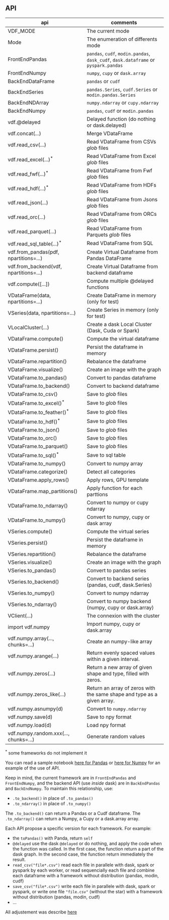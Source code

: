## API

| api                                    | comments                                                                            |
|----------------------------------------|-------------------------------------------------------------------------------------|
| VDF_MODE                               | The current mode                                                                    |
| Mode                                   | The enumeration of differents mode                                                  |
| FrontEndPandas                         | `pandas`, `cudf`, `modin.pandas`, `dask_cudf`, `dask.dataframe` or `pyspark.pandas` |
| FrontEndNumpy                          | `numpy`, `cupy` or `dask.array`                                                     |
| BackEndDataFrame                       | `pandas` or `cudf`                                                                  |
| BackEndSeries                          | `pandas.Series`, `cudf.Series` or `modin.pandas.Series`                             |
| BackEndNDArray                         | `numpy.ndarray` or `cupy.ndarray`                                                   |
| BackEndNumpy                           | `pandas`, `cudf` or `modin.pandas`                                                  |
| vdf.@delayed                           | Delayed function (do nothing or dask.delayed)                                       |
| vdf.concat(...)                        | Merge VDataFrame                                                                    |
| vdf.read_csv(...)                      | Read VDataFrame from CSVs *glob* files                                              |
| vdf.read_excel(...)<sup>*</sup>        | Read VDataFrame from Excel *glob* files                                             |
| vdf.read_fwf(...)<sup>*</sup>          | Read VDataFrame from Fwf *glob* files                                               |
| vdf.read_hdf(...)<sup>*</sup>          | Read VDataFrame from HDFs *glob* files                                              |
| vdf.read_json(...)                     | Read VDataFrame from Jsons *glob* files                                             |
| vdf.read_orc(...)                      | Read VDataFrame from ORCs *glob* files                                              |
| vdf.read_parquet(...)                  | Read VDataFrame from Parquets *glob* files                                          |
| vdf.read_sql_table(...)<sup>*</sup>    | Read VDataFrame from SQL                                                            |
| vdf.from_pandas(pdf, npartitions=...)  | Create Virtual Dataframe from Pandas DataFrame                                      |
| vdf.from_backend(vdf, npartitions=...) | Create Virtual Dataframe from backend dataframe                                     |
| vdf.compute([...])                     | Compute multiple @delayed functions                                                 |
| VDataFrame(data, npartitions=...)      | Create DataFrame in memory (only for test)                                          |
| VSeries(data, npartitions=...)         | Create Series in memory (only for test)                                             |
| VLocalCluster(...)                     | Create a dask Local Cluster (Dask, Cuda or Spark)                                   |
| VDataFrame.compute()                   | Compute the virtual dataframe                                                       |
| VDataFrame.persist()                   | Persist the dataframe in memory                                                     |
| VDataFrame.repartition()               | Rebalance the dataframe                                                             |
| VDataFrame.visualize()                 | Create an image with the graph                                                      |
| VDataFrame.to_pandas()                 | Convert to pandas dataframe                                                         |
| VDataFrame.to_backend()                | Convert to backend dataframe                                                        |
| VDataFrame.to_csv()                    | Save to *glob* files                                                                |
| VDataFrame.to_excel()<sup>*</sup>      | Save to *glob* files                                                                |
| VDataFrame.to_feather()<sup>*</sup>    | Save to *glob* files                                                                |
| VDataFrame.to_hdf()<sup>*</sup>        | Save to *glob* files                                                                |
| VDataFrame.to_json()                   | Save to *glob* files                                                                |
| VDataFrame.to_orc()                    | Save to *glob* files                                                                |
| VDataFrame.to_parquet()                | Save to *glob* files                                                                |
| VDataFrame.to_sql()<sup>*</sup>        | Save to sql table                                                                   |
| VDataFrame.to_numpy()                  | Convert to numpy array                                                              |
| VDataFrame.categorize()                | Detect all categories                                                               |
| VDataFrame.apply_rows()                | Apply rows, GPU template                                                            |
| VDataFrame.map_partitions()            | Apply function for each parttions                                                   |
| VDataFrame.to_ndarray()                | Convert to numpy or cupy ndarray                                                    |
| VDataFrame.to_numpy()                  | Convert to numpy, cupy or dask array                                                |
| VSeries.compute()                      | Compute the virtual series                                                          |
| VSeries.persist()                      | Persist the dataframe in memory                                                     |
| VSeries.repartition()                  | Rebalance the dataframe                                                             |
| VSeries.visualize()                    | Create an image with the graph                                                      |
| VSeries.to_pandas()                    | Convert to pandas series                                                            |
| VSeries.to_backend()                   | Convert to backend series (pandas, cudf, dask.Series)                               |
| VSeries.to_numpy()                     | Convert to numpy ndarray                                                            |
| VSeries.to_ndarray()                   | Convert to numpy backend (numpy, cupy or dask.array)                                |
| VClient(...)                           | The connexion with the cluster                                                      |
| import vdf.numpy                       | Import numpy, cupy or dask.array                                                    |
| vdf.numpy.array(..., chunks=...)       | Create an numpy-like array                                                          |
| vdf.numpy.arange(...)                  | Return evenly spaced values within a given interval.                                |
| vdf.numpy.zeros(...)                   | Return a new array of given shape and type, filled with zeros.                      |
| vdf.numpy.zeros_like(...)              | Return an array of zeros with the same shape and type as a given array.                      |
| vdf.numpy.asnumpy(d)                   | Convert to `numpy.ndarray`                                                          |
| vdf.numpy.save(d)                      | Save to npy format                                                                  |
| vdf.numpy.load(d)                      | Load npy format                                                                     |
| vdf.numpy.random.xxx(..., chunks=...)  | Generate random values                                                              |

<sup>*</sup> some frameworks do not implement it


You can read a sample notebook
[here for Pandas](https://github.com/pprados/virtual-dataframe/blob/master/notebooks/demo_pandas.ipynb)
or [here for Numpy](https://github.com/pprados/virtual-dataframe/blob/master/notebooks/demo_numpy.ipynb)
for an example of the use of API.

Keep in mind, the current framework are in `FrontEndPandas` and `FrontEndNumpy`,
and the backend API (use *inside* dask) are in `BackEndPandas` and `BackEndNumpy`.
To maintain this relationship, use:

- `.to_backend()` in place of `.to_pandas()`
- `.to_ndarray()` in place of `.to_numpy()`

The `.to_backend()` can return a Pandas or a Cudf dataframe.
The `.to_ndarray()` can return a Numpy, a Cupy or a dask.array array.

Each API propose a specific version for each framework. For example:

- the  `toPandas()` with Panda, return `self`
- `@delayed` use the dask `@delayed` or do nothing, and apply the code when the function was called.
In the first case, the function return a part of the dask graph. In the second case, the function return immediately
the result.
- `read_csv("file*.csv")` read each file in parallele with dask, spark or pyspark by each worker,
or read sequencially each file and combine each dataframe with a framework without distribution (pandas, modin, cudf)
- `save_csv("file*.csv")` write each file in parallele with dask, spark or pyspark,
or write one file `"file.csv"` (without the star) with a framework without distribution (pandas, modin, cudf)
- ...

All adjustement was describe [here](tech.md)

